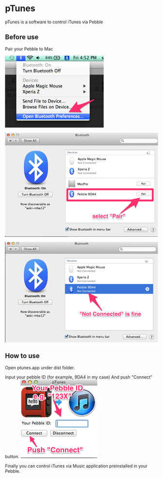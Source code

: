 pTunes
=============
pTunes is a software to control iTunes via Pebble

## Before use
Pair your Pebble to Mac

![bluetooth preference](photos/bluetooth_pref.png)

![pair](photos/pair.png)

![not connected](photos/not_connected.png)

## How to use
Open ptunes.app under dist folder.

Input your pebble ID (for example, 9DA4 in my case)
And push "Connect" button.
![bluetooth preference](photos/howtouse.png)

Finally you can control iTunes via Music application preinstalled in your Pebble.

